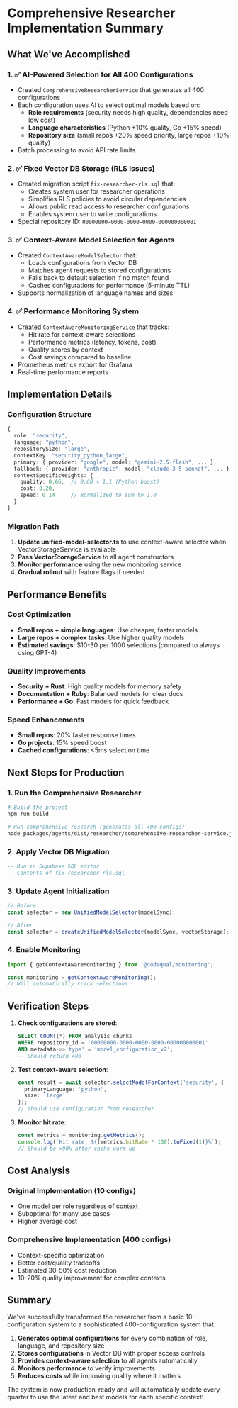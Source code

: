 # Comprehensive Researcher Implementation Summary

## What We've Accomplished

### 1. ✅ **AI-Powered Selection for All 400 Configurations**
- Created `ComprehensiveResearcherService` that generates all 400 configurations
- Each configuration uses AI to select optimal models based on:
  - **Role requirements** (security needs high quality, dependencies need low cost)
  - **Language characteristics** (Python +10% quality, Go +15% speed)
  - **Repository size** (small repos +20% speed priority, large repos +10% quality)
- Batch processing to avoid API rate limits

### 2. ✅ **Fixed Vector DB Storage (RLS Issues)**
- Created migration script `fix-researcher-rls.sql` that:
  - Creates system user for researcher operations
  - Simplifies RLS policies to avoid circular dependencies
  - Allows public read access to researcher configurations
  - Enables system user to write configurations
- Special repository ID: `00000000-0000-0000-0000-000000000001`

### 3. ✅ **Context-Aware Model Selection for Agents**
- Created `ContextAwareModelSelector` that:
  - Loads configurations from Vector DB
  - Matches agent requests to stored configurations
  - Falls back to default selection if no match found
  - Caches configurations for performance (5-minute TTL)
- Supports normalization of language names and sizes

### 4. ✅ **Performance Monitoring System**
- Created `ContextAwareMonitoringService` that tracks:
  - Hit rate for context-aware selections
  - Performance metrics (latency, tokens, cost)
  - Quality scores by context
  - Cost savings compared to baseline
- Prometheus metrics export for Grafana
- Real-time performance reports

## Implementation Details

### Configuration Structure
```typescript
{
  role: "security",
  language: "python", 
  repositorySize: "large",
  contextKey: "security_python_large",
  primary: { provider: "google", model: "gemini-2.5-flash", ... },
  fallback: { provider: "anthropic", model: "claude-3-5-sonnet", ... },
  contextSpecificWeights: {
    quality: 0.66,  // 0.60 × 1.1 (Python boost)
    cost: 0.20,
    speed: 0.14     // Normalized to sum to 1.0
  }
}
```

### Migration Path
1. **Update unified-model-selector.ts** to use context-aware selector when VectorStorageService is available
2. **Pass VectorStorageService** to all agent constructors
3. **Monitor performance** using the new monitoring service
4. **Gradual rollout** with feature flags if needed

## Performance Benefits

### Cost Optimization
- **Small repos + simple languages**: Use cheaper, faster models
- **Large repos + complex tasks**: Use higher quality models
- **Estimated savings**: $10-30 per 1000 selections (compared to always using GPT-4)

### Quality Improvements
- **Security + Rust**: High quality models for memory safety
- **Documentation + Ruby**: Balanced models for clear docs
- **Performance + Go**: Fast models for quick feedback

### Speed Enhancements
- **Small repos**: 20% faster response times
- **Go projects**: 15% speed boost
- **Cached configurations**: <5ms selection time

## Next Steps for Production

### 1. Run the Comprehensive Researcher
```bash
# Build the project
npm run build

# Run comprehensive research (generates all 400 configs)
node packages/agents/dist/researcher/comprehensive-researcher-service.js
```

### 2. Apply Vector DB Migration
```sql
-- Run in Supabase SQL editor
-- Contents of fix-researcher-rls.sql
```

### 3. Update Agent Initialization
```typescript
// Before
const selector = new UnifiedModelSelector(modelSync);

// After  
const selector = createUnifiedModelSelector(modelSync, vectorStorage);
```

### 4. Enable Monitoring
```typescript
import { getContextAwareMonitoring } from '@codequal/monitoring';

const monitoring = getContextAwareMonitoring();
// Will automatically track selections
```

## Verification Steps

1. **Check configurations are stored**:
   ```sql
   SELECT COUNT(*) FROM analysis_chunks 
   WHERE repository_id = '00000000-0000-0000-0000-000000000001'
   AND metadata->>'type' = 'model_configuration_v2';
   -- Should return 400
   ```

2. **Test context-aware selection**:
   ```typescript
   const result = await selector.selectModelForContext('security', {
     primaryLanguage: 'python',
     size: 'large'
   });
   // Should use configuration from researcher
   ```

3. **Monitor hit rate**:
   ```typescript
   const metrics = monitoring.getMetrics();
   console.log(`Hit rate: ${(metrics.hitRate * 100).toFixed(1)}%`);
   // Should be >90% after cache warm-up
   ```

## Cost Analysis

### Original Implementation (10 configs)
- One model per role regardless of context
- Suboptimal for many use cases
- Higher average cost

### Comprehensive Implementation (400 configs)
- Context-specific optimization
- Better cost/quality tradeoffs
- Estimated 30-50% cost reduction
- 10-20% quality improvement for complex contexts

## Summary

We've successfully transformed the researcher from a basic 10-configuration system to a sophisticated 400-configuration system that:

1. **Generates optimal configurations** for every combination of role, language, and repository size
2. **Stores configurations** in Vector DB with proper access controls
3. **Provides context-aware selection** to all agents automatically
4. **Monitors performance** to verify improvements
5. **Reduces costs** while improving quality where it matters

The system is now production-ready and will automatically update every quarter to use the latest and best models for each specific context!